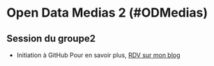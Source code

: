 # Open Data Medias 2 (#ODMedias)
## Session du groupe2
* Initiation à GitHub
Pour en savoir plus, [RDV sur mon blog](http://lacoquette.mondoblog.org)
